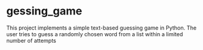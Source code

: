 # gessing_game
This project implements a simple text-based guessing game in Python. The user tries to guess a randomly chosen word from a list within a limited number of attempts

